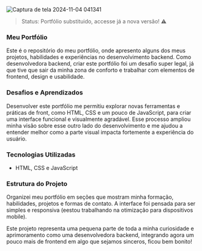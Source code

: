 ![Captura de tela 2024-11-04 041341](https://github.com/user-attachments/assets/2ac3e6d9-35d2-40c0-92d2-150d73488821)

> Status: Portfólio substituido, accesse já a nova versão! ⚠️

### Meu Portfólio

Este é o repositório do meu portfólio, onde apresento alguns dos meus projetos, habilidades e experiências no desenvolvimento backend. Como desenvolvedora backend, criar este portfólio foi um desafio super legal, já que tive que sair da minha zona de conforto e trabalhar com elementos de frontend, design e usabilidade.

### Desafios e Aprendizados

Desenvolver este portfólio me permitiu explorar novas ferramentas e práticas de front, como HTML, CSS e um pouco de JavaScript, para criar uma interface funcional e visualmente agradável. Esse processo ampliou minha visão sobre esse outro lado do desenvolvimento e me ajudou a entender melhor como a parte visual impacta fortemente a experiência do usuário.

### Tecnologias Utilizadas

- HTML, CSS e JavaScript

### Estrutura do Projeto

Organizei meu portfólio em seções que mostram minha formação, habilidades, projetos e formas de contato. A interface foi pensada para ser simples e responsiva (eestou trabalhando na otimização para dispositivos mobile).

Este projeto representa uma pequena parte de toda a minha curiosidade e aprimoramento como uma desenvolvedora backend, integrando agora um pouco mais de frontend em algo que sejamos sinceros, ficou bem bonito!
